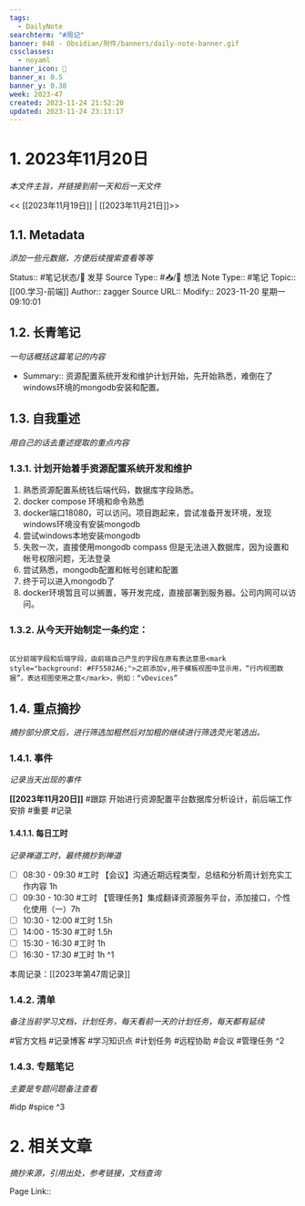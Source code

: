 ```yaml
---
tags:
  - DailyNote
searchterm: "#周记"
banner: 040 - Obsidian/附件/banners/daily-note-banner.gif
cssclasses:
  - noyaml
banner_icon: 💌
banner_x: 0.5
banner_y: 0.38
week: 2023-47
created: 2023-11-24 21:52:20
updated: 2023-11-24 23:13:17
---
```


# 1. 2023年11月20日

_本文件主旨，并链接到前一天和后一天文件_

<< [[2023年11月19日]] | [[2023年11月21日]]>>

## 1.1. Metadata

_添加一些元数据，方便后续搜索查看等等_

Status:: #笔记状态/🌱 发芽
Source Type:: #📥/💭 想法 
Note Type:: #笔记
Topic:: [[00.学习-前端]]
Author:: zagger
Source URL::
Modify:: 2023-11-20 星期一 09:10:01

## 1.2. 长青笔记

_一句话概括这篇笔记的内容_

- Summary:: 资源配置系统开发和维护计划开始，先开始熟悉，难倒在了windows环境的mongodb安装和配置。

## 1.3. 自我重述

_用自己的话去重述提取的重点内容_
### 1.3.1. 计划开始着手资源配置系统开发和维护
1. 熟悉资源配置系统钱后端代码，数据库字段熟悉。
2. docker compose 环境和命令熟悉
3. docker端口18080，可以访问。项目跑起来，尝试准备开发环境，发现windows环境没有安装mongodb
4. 尝试windows本地安装mongodb
5. 失败一次，直接使用mongodb compass 但是无法进入数据库，因为设置和帐号权限问题，无法登录
6. 尝试熟悉，mongodb配置和帐号创建和配置
7. 终于可以进入mongodb了
8. docker环境暂且可以搁置，等开发完成，直接部署到服务器。公司内网可以访问。
### 1.3.2. 从今天开始制定一条约定：
```ad-note

区分前端字段和后端字段，由前端自己产生的字段在原有表达意思<mark style="background: #FF5582A6;">之前添加v,用于模板视图中显示用，“行内视图数据”，表达视图使用之意</mark>，例如：“vDevices”
```

## 1.4. 重点摘抄

_摘抄部分原文后，进行筛选加粗然后对加粗的继续进行筛选荧光笔选出。_

### 1.4.1. 事件

_记录当天出现的事件_

**[[2023年11月20日]]** 
#跟踪 开始进行资源配置平台数据库分析设计，前后端工作安排
#重要 
#记录

#### 1.4.1.1. 每日工时

_记录禅道工时，最终摘抄到禅道_

- [ ] 08:30 - 09:30 #工时  【会议】沟通近期远程类型，总结和分析周计划充实工作内容 1h
- [ ] 09:30 - 10:30 #工时  	【管理任务】集成翻译资源服务平台，添加接口，个性化使用（一）7h
- [ ] 10:30 - 12:00 #工时  1.5h
- [ ] 14:00 - 15:30 #工时  1.5h
- [ ] 15:30 - 16:30 #工时  1h
- [ ] 16:30 - 17:30 #工时  1h
^1

本周记录：[[2023年第47周记录]]

### 1.4.2. 清单

_备注当前学习文档，计划任务，每天看前一天的计划任务，每天都有延续_

#官方文档 
#记录博客
#学习知识点
#计划任务
#远程协助
#会议 
#管理任务
^2

### 1.4.3. 专题笔记

_主要是专题问题备注查看_

#idp
#spice
^3

# 2. 相关文章

_摘抄来源，引用出处，参考链接，文档查询_

Page Link::

